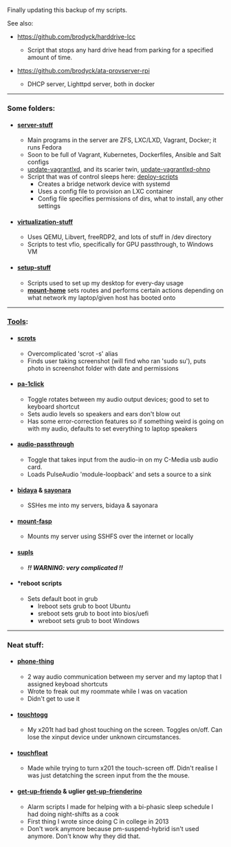 Finally updating this backup of my scripts.

See also:
- https://github.com/brodyck/harddrive-lcc
  - Script that stops any hard drive head from parking for a specified amount of time.

- https://github.com/brodyck/ata-provserver-rpi
  - DHCP server, Lighttpd server, both in docker

---

### Some folders:

- #### [server-stuff](https://github.com/brodyck/misc/tree/master/server-stuff "server-stuff")
  - Main programs in the server are ZFS, LXC/LXD, Vagrant, Docker; it runs Fedora
  - Soon to be full of Vagrant, Kubernetes, Dockerfiles, Ansible and Salt configs
  - [update-vagrantlxd](https://github.com/brodyck/misc/tree/master/server-stuff/update-vagrantlxd "update-vagrantlxd"), and its scarier twin, [update-vagrantlxd-ohno](https://github.com/brodyck/misc/tree/master/server-stuff/update-vagrantlxd-ohno "update-vagrantlxd-ohno")
  - Script that was of control sleeps here: [deploy-scripts](https://github.com/brodyck/misc/tree/master/server-stuff/deploy-scripts "deploy-scripts")
    - Creates a bridge network device with systemd
    - Uses a config file to provision an LXC container
    - Config file specifies permissions of dirs, what to install, any other settings

- #### [virtualization-stuff](https://github.com/brodyck/misc/tree/master/virtualization-stuff "virtualization-stuff")
  - Uses QEMU, Libvert, freeRDP2, and lots of stuff in /dev directory
  - Scripts to test vfio, specifically for GPU passthrough, to Windows VM

- #### [setup-stuff](https://github.com/brodyck/misc/tree/master/setup-stuff "setup-stuff")  
  - Scripts used to set up my desktop for every-day usage
  - **[mount-home](https://github.com/brodyck/misc/blob/master/setup-stuff/mount-home "mount-home")** sets routes and performs certain actions depending on what network my laptop/given host has booted onto

---

### [Tools](https://github.com/brodyck/misc/blob/master/tools "tools"):

- #### [scrots](https://github.com/brodyck/misc/blob/master/tools/scrots "scrots")
  - Overcomplicated 'scrot -s' alias
  - Finds user taking screenshot (will find who ran 'sudo su'), puts photo in screenshot folder with date and permissions

- #### [pa-1click](https://github.com/brodyck/misc/blob/master/pa-1click "pa-1click")
  - Toggle rotates between my audio output devices; good to set to keyboard shortcut
  - Sets audio levels so speakers and ears don't blow out
  - Has some error-correction features so if something weird is going on with my audio, defaults to set everything to laptop speakers

- #### [audio-passthrough](https://github.com/brodyck/misc/blob/master/audio-passthrough "audio-passthrough")
  - Toggle that takes input from the audio-in on my C-Media usb audio card.
  - Loads PulseAudio 'module-loopback' and sets a source to a sink

- #### [bidaya](https://github.com/brodyck/misc/blob/master/tools/bidaya "bidaya") & [sayonara](https://github.com/brodyck/misc/blob/master/tools/sayonara "sayonara")
  - SSHes me into my servers, bidaya & sayonara

- #### [mount-fasp](https://github.com/brodyck/misc/blob/master/tools/mount-fasp "mount-fasp")
  - Mounts my server using SSHFS over the internet or locally

- #### [supls](https://github.com/brodyck/misc/blob/master/tools/supls "supls")
  - ***!! WARNING: very complicated !!***
  
- #### *reboot scripts
  - Sets default boot in grub
    - lreboot sets grub to boot Ubuntu
    - sreboot sets grub to boot into bios/uefi
    - wreboot sets grub to boot Windows

---

### Neat stuff:

- #### [phone-thing](https://github.com/brodyck/misc/blob/master/phone-thing "phone-thing")
  - 2 way audio communication between my server and my laptop that I assigned keyboad shortcuts
  - Wrote to freak out my roommate while I was on vacation
  - Didn't get to use it

- #### [touchtogg](https://github.com/brodyck/misc/blob/master/outofdate/touchtogg "touchtogg")  
  - My x201t had bad ghost touching on the screen. Toggles on/off. Can lose the xinput device under unknown circumstances.

- #### [touchfloat](https://github.com/brodyck/misc/blob/master/outofdate/touchfloat "touchfloat")
  - Made while trying to turn x201 the touch-screen off. Didn't realise I was just detatching the screen input from the the mouse. 

- #### [get-up-friendo](https://github.com/brodyck/misc/blob/master/outofdate/get-up-friendo "get-up-friendo") & uglier [get-up-frienderino](https://github.com/brodyck/misc/blob/master/outofdate/get-up-frienderino "get-up-friendorino")  
  - Alarm scripts I made for helping with a bi-phasic sleep schedule I had doing night-shifts as a cook
  - First thing I wrote since doing C in college in 2013
  - Don't work anymore because pm-suspend-hybrid isn't used anymore. Don't know why they did that.

